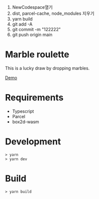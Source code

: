 1. NewCodespace열기
2. dist, parcel-cache, node_modules 지우기
3. yarn build
4. git add -A
5. git commit -m "122222"
6. git push origin main

# Marble roulette

This is a lucky draw by dropping marbles.

[Demo]( https://lazygyu.github.io/roulette )

# Requirements

- Typescript
- Parcel
- box2d-wasm

# Development

```shell
> yarn
> yarn dev
```

# Build

```shell
> yarn build
```

